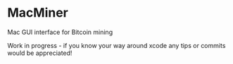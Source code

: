 MacMiner
========

Mac GUI interface for Bitcoin mining

Work in progress - if you know your way around xcode any tips or commits would be appreciated!
